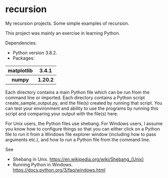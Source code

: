 # recursion
My recursion projects.
Some simple examples of recursion.

This project was mainly an exercise in learning Python.

Dependencies:
- Python version 3.8.2.
- Packages:
<table>
  <tr>
    <th>matplotlib</th>
    <th>3.4.1</th>
  </tr>
  <tr>
    <th>numpy</th>
    <th>1.20.2</th>
  </tr>
</table>  

Each directory contains a main Python file which can be run from the command line or imported.
Each directory contains a Python script create_sample_output.py, and the file(s) created by running that script. You can test your environment and ability to use the programs by running this script and comparing your output with the file(s) here.

For Unix users, the Python files use shebang. For Windows users, I assume you know how to configure things so that you can either click on a Python file to run it from a Windows file explorer window (including how to pass arguments etc.), and how to run a Python file from the command line.

See
* Shebang in Unix.
https://en.wikipedia.org/wiki/Shebang_(Unix)
* Running Python in Windows.
https://docs.python.org/3/faq/windows.html
